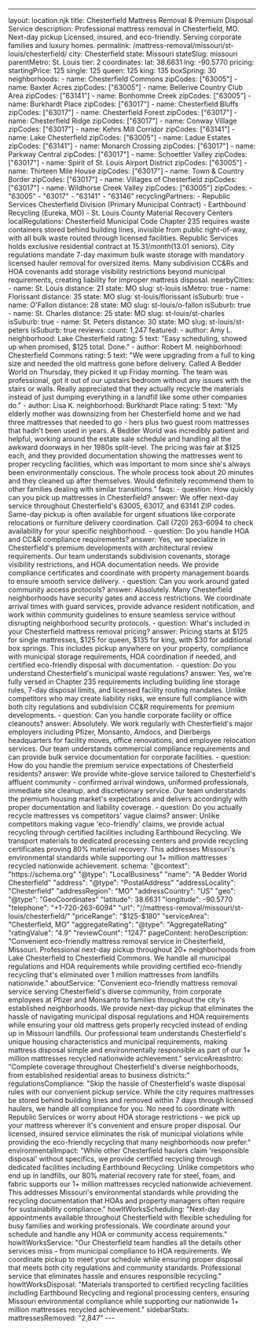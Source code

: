 ---
layout: location.njk
title: Chesterfield Mattress Removal & Premium Disposal Service
description: Professional mattress removal in Chesterfield, MO. Next-day pickup Licensed, insured, and eco-friendly. Serving corporate families and luxury homes.
permalink: /mattress-removal/missouri/st-louis/chesterfield/
city: Chesterfield state: Missouri stateSlug: missouri parentMetro: St. Louis tier: 2 coordinates: lat: 38.6631 lng: -90.5770 pricing: startingPrice: 125 single: 125 queen: 125 king: 135 boxSpring: 30 neighborhoods: - name: Chesterfield Commons zipCodes: ["63005"] - name: Baxter Acres zipCodes: ["63005"] - name: Bellerive Country Club Area zipCodes: ["63141"] - name: Bonhomme Creek zipCodes: ["63005"] - name: Burkhardt Place zipCodes: ["63017"] - name: Chesterfield Bluffs zipCodes: ["63017"] - name: Chesterfield Forest zipCodes: ["63017"] - name: Chesterfield Ridge zipCodes: ["63017"] - name: Conway Village zipCodes: ["63017"] - name: Kehrs Mill Corridor zipCodes: ["63141"] - name: Lake Chesterfield zipCodes: ["63005"] - name: Ladue Estates zipCodes: ["63141"] - name: Monarch Crossing zipCodes: ["63017"] - name: Parkway Central zipCodes: ["63017"] - name: Schoettler Valley zipCodes: ["63017"] - name: Spirit of St. Louis Airport District zipCodes: ["63005"] - name: Thirteen Mile House zipCodes: ["63017"] - name: Town & Country Border zipCodes: ["63017"] - name: Villages of Chesterfield zipCodes: ["63017"] - name: Wildhorse Creek Valley zipCodes: ["63005"] zipCodes: - "63005" - "63017" - "63141" - "63146" recyclingPartners: - Republic Services Chesterfield Division (Primary Municipal Contract) - Earthbound Recycling (Eureka, MO) - St. Louis County Material Recovery Centers localRegulations: Chesterfield Municipal Code Chapter 235 requires waste containers stored behind building lines, invisible from public right-of-way, with all bulk waste routed through licensed facilities. Republic Services holds exclusive residential contract at $15.31/month ($13.01 seniors). City regulations mandate 7-day maximum bulk waste storage with mandatory licensed hauler removal for oversized items. Many subdivision CC&Rs and HOA covenants add storage visibility restrictions beyond municipal requirements, creating liability for improper mattress disposal. nearbyCities: - name: St. Louis distance: 21 state: MO slug: st-louis isMetro: true - name: Florissant distance: 35 state: MO slug: st-louis/florissant isSuburb: true - name: O'Fallon distance: 28 state: MO slug: st-louis/o-fallon isSuburb: true - name: St. Charles distance: 25 state: MO slug: st-louis/st-charles isSuburb: true - name: St. Peters distance: 30 state: MO slug: st-louis/st-peters isSuburb: true reviews: count: 1,247 featured: - author: Amy L. neighborhood: Lake Chesterfield rating: 5 text: "Easy scheduling, showed up when promised, $125 total. Done." - author: Robert M. neighborhood: Chesterfield Commons rating: 5 text: "We were upgrading from a full to king size and needed the old mattress gone before delivery. Called A Bedder World on Thursday, they picked it up Friday morning. The team was professional, got it out of our upstairs bedroom without any issues with the stairs or walls. Really appreciated that they actually recycle the materials instead of just dumping everything in a landfill like some other companies do." - author: Lisa K. neighborhood: Burkhardt Place rating: 5 text: "My elderly mother was downsizing from her Chesterfield home and we had three mattresses that needed to go - hers plus two guest room mattresses that hadn't been used in years. A Bedder World was incredibly patient and helpful, working around the estate sale schedule and handling all the awkward doorways in her 1980s split-level. The pricing was fair at $125 each, and they provided documentation showing the mattresses went to proper recycling facilities, which was important to mom since she's always been environmentally conscious. The whole process took about 20 minutes and they cleaned up after themselves. Would definitely recommend them to other families dealing with similar transitions." faqs: - question: How quickly can you pick up mattresses in Chesterfield? answer: We offer next-day service throughout Chesterfield's 63005, 63017, and 63141 ZIP codes. Same-day pickup is often available for urgent situations like corporate relocations or furniture delivery coordination. Call (720) 263-6094 to check availability for your specific neighborhood. - question: Do you handle HOA and CC&R compliance requirements? answer: Yes, we specialize in Chesterfield's premium developments with architectural review requirements. Our team understands subdivision covenants, storage visibility restrictions, and HOA documentation needs. We provide compliance certificates and coordinate with property management boards to ensure smooth service delivery. - question: Can you work around gated community access protocols? answer: Absolutely. Many Chesterfield neighborhoods have security gates and access restrictions. We coordinate arrival times with guard services, provide advance resident notification, and work within community guidelines to ensure seamless service without disrupting neighborhood security protocols. - question: What's included in your Chesterfield mattress removal pricing? answer: Pricing starts at $125 for single mattresses, $125 for queen, $135 for king, with $30 for additional box springs. This includes pickup anywhere on your property, compliance with municipal storage requirements, HOA coordination if needed, and certified eco-friendly disposal with documentation. - question: Do you understand Chesterfield's municipal waste regulations? answer: Yes, we're fully versed in Chapter 235 requirements including building line storage rules, 7-day disposal limits, and licensed facility routing mandates. Unlike competitors who may create liability risks, we ensure full compliance with both city regulations and subdivision CC&R requirements for premium developments. - question: Can you handle corporate facility or office cleanouts? answer: Absolutely. We work regularly with Chesterfield's major employers including Pfizer, Monsanto, Amdocs, and Dierbergs headquarters for facility moves, office renovations, and employee relocation services. Our team understands commercial compliance requirements and can provide bulk service documentation for corporate facilities. - question: How do you handle the premium service expectations of Chesterfield residents? answer: We provide white-glove service tailored to Chesterfield's affluent community - confirmed arrival windows, uniformed professionals, immediate site cleanup, and discretionary service. Our team understands the premium housing market's expectations and delivers accordingly with proper documentation and liability coverage. - question: Do you actually recycle mattresses vs competitors' vague claims? answer: Unlike competitors making vague 'eco-friendly' claims, we provide actual recycling through certified facilities including Earthbound Recycling. We transport materials to dedicated processing centers and provide recycling certificates proving 80% material recovery. This addresses Missouri's environmental standards while supporting our 1+ million mattresses recycled nationwide achievement. schema: "@context": "https://schema.org" "@type": "LocalBusiness" "name": "A Bedder World Chesterfield" "address": "@type": "PostalAddress" "addressLocality": "Chesterfield" "addressRegion": "MO" "addressCountry": "US" "geo": "@type": "GeoCoordinates" "latitude": 38.6631 "longitude": -90.5770 "telephone": "+1-720-263-6094" "url": "//mattress-removal/missouri/st-louis/chesterfield/" "priceRange": "$125-$180" "serviceArea": "Chesterfield, MO" "aggregateRating": "@type": "AggregateRating" "ratingValue": "4.9" "reviewCount": "1247" pageContent: heroDescription: "Convenient eco-friendly mattress removal service in Chesterfield, Missouri. Professional next-day pickup throughout 20+ neighborhoods from Lake Chesterfield to Chesterfield Commons. We handle all municipal regulations and HOA requirements while providing certified eco-friendly recycling that's eliminated over 1 million mattresses from landfills nationwide." aboutService: "Convenient eco-friendly mattress removal service serving Chesterfield's diverse community, from corporate employees at Pfizer and Monsanto to families throughout the city's established neighborhoods. We provide next-day pickup that eliminates the hassle of navigating municipal disposal regulations and HOA requirements while ensuring your old mattress gets properly recycled instead of ending up in Missouri landfills. Our professional team understands Chesterfield's unique housing characteristics and municipal requirements, making mattress disposal simple and environmentally responsible as part of our 1+ million mattresses recycled nationwide achievement." serviceAreasIntro: "Complete coverage throughout Chesterfield's diverse neighborhoods, from established residential areas to business districts:" regulationsCompliance: "Skip the hassle of Chesterfield's waste disposal rules with our convenient pickup service. While the city requires mattresses be stored behind building lines and removed within 7 days through licensed haulers, we handle all compliance for you. No need to coordinate with Republic Services or worry about HOA storage restrictions - we pick up your mattress wherever it's convenient and ensure proper disposal. Our licensed, insured service eliminates the risk of municipal violations while providing the eco-friendly recycling that many neighborhoods now prefer." environmentalImpact: "While other Chesterfield haulers claim 'responsible disposal' without specifics, we provide certified recycling through dedicated facilities including Earthbound Recycling. Unlike competitors who end up in landfills, our 80% material recovery rate for steel, foam, and fabric supports our 1+ million mattresses recycled nationwide achievement. This addresses Missouri's environmental standards while providing the recycling documentation that HOAs and property managers often require for sustainability compliance." howItWorksScheduling: "Next-day appointments available throughout Chesterfield with flexible scheduling for busy families and working professionals. We coordinate around your schedule and handle any HOA or community access requirements." howItWorksService: "Our Chesterfield team handles all the details other services miss - from municipal compliance to HOA requirements. We coordinate pickup to meet your schedule while ensuring proper disposal that meets both city regulations and community standards. Professional service that eliminates hassle and ensures responsible recycling." howItWorksDisposal: "Materials transported to certified recycling facilities including Earthbound Recycling and regional processing centers, ensuring Missouri environmental compliance while supporting our nationwide 1+ million mattresses recycled achievement." sidebarStats: mattressesRemoved: "2,847" ---
